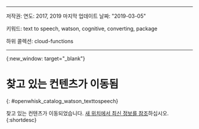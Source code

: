 
---

저작권:
  연도: 2017, 2019
마지막 업데이트 날짜: "2019-03-05"

키워드: text to speech, watson, cognitive, converting, package

하위 콜렉션: cloud-functions

---


{:new_window: target="_blank"}
# 찾고 있는 컨텐츠가 이동됨
{: #openwhisk_catalog_watson_texttospeech}

찾고 있는 컨텐츠가 이동되었습니다. [새 위치에서 최신 정보를 참조](/docs/openwhisk?topic=cloud-functions-pkg_text_to_speech)하십시오.
{:shortdesc}
